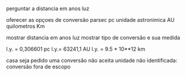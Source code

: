 perguntar a distancia em anos luz

oferecer as opçoes de conversão
parsec pc
unidade astronimica AU
quilometros Km

mostrar distancia em anos luz
mostrar tipo de conversão e sua medida

l.y. = 0,306601 pc
l.y.= 63241,1 AU 
l.y. = 9.5 * 10**12 km

casa seja pedido uma conversão não aceita 
unidade não identificada: conversão fora de escopo 